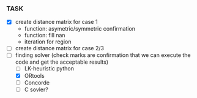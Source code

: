 ### TASK

- [x] create distance matrix for case 1
  - function: asymetric/symmetric confirmation
  - function: fill nan
  - iteration for region
- [ ] create distance matrix for case 2/3
- [ ] finding solver (check marks are confirmation that we can execute the code and get the acceptable results)
   - [ ] LK-heuristic python
   - [x] ORtools
   - [ ] Concorde
   - [ ] C sovler?
